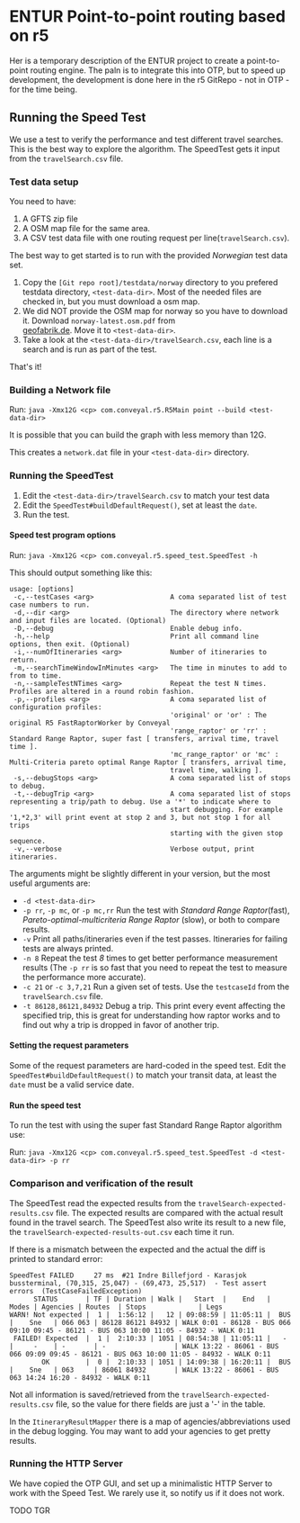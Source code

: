 # ENTUR Point-to-point routing based on r5

Her is a temporary description of the ENTUR project to create a point-to-point routing engine. The paln is to integrate this into OTP, but to speed up development, the development is done here in the r5 GitRepo - not in OTP - for the time being.


## Running the Speed Test
We use a test to verify the performance and test different travel searches. This is the best way to explore the algorithm. The SpeedTest gets it input from the `travelSearch.csv` file.

### Test data setup
You need to have:
 1. A GFTS zip file
 2. A OSM map file for the same area.
 3. A CSV test data file with one routing request per line(`travelSearch.csv`).

The best way to get started is to run with the provided _Norwegian_ test data set.

1. Copy the `[Git repo root]/testdata/norway` directory to you prefered testdata directory, `<test-data-dir>`. Most of the needed files are checked in, but you must download a osm map.
1. We did NOT provide the OSM map for norway so you have to download it. Download `norway-latest.osm.pdf` from   
[ geofabrik.de](https://download.geofabrik.de/europe/norway.html). Move it to `<test-data-dir>`. 
1. Take a look at the `<test-data-dir>/travelSearch.csv`, each line is a search and is run as part of the test.


That's it!


### Building a Network file

Run: `java -Xmx12G <cp> com.conveyal.r5.R5Main point --build <test-data-dir>`

It is possible that you can build the graph with less memory than 12G.

This creates a `network.dat` file in your `<test-data-dir>` directory.


### Running the SpeedTest

1. Edit the `<test-data-dir>/travelSearch.csv` to match your test data
1. Edit the `SpeedTest#buildDefaultRequest()`, set at least the `date`.
1. Run the test.

#### Speed test program options

Run: `java -Xmx12G <cp> com.conveyal.r5.speed_test.SpeedTest -h`

This should output something like this:
```
usage: [options]
 -c,--testCases <arg>                   A coma separated list of test case numbers to run.
 -d,--dir <arg>                         The directory where network and input files are located. (Optional)
 -D,--debug                             Enable debug info.
 -h,--help                              Print all command line options, then exit. (Optional)
 -i,--numOfItineraries <arg>            Number of itineraries to return.
 -m,--searchTimeWindowInMinutes <arg>   The time in minutes to add to from to time.
 -n,--sampleTestNTimes <arg>            Repeat the test N times. Profiles are altered in a round robin fashion.
 -p,--profiles <arg>                    A coma separated list of configuration profiles:
                                        'original' or 'or' : The original R5 FastRaptorWorker by Conveyal
                                        'range_raptor' or 'rr' : Standard Range Raptor, super fast [ transfers, arrival time, travel time ].
                                        'mc_range_raptor' or 'mc' : Multi-Criteria pareto optimal Range Raptor [ transfers, arrival time,
                                        travel time, walking ].
 -s,--debugStops <arg>                  A coma separated list of stops to debug.
 -t,--debugTrip <arg>                   A coma separated list of stops representing a trip/path to debug. Use a '*' to indicate where to
                                        start debugging. For example '1,*2,3' will print event at stop 2 and 3, but not stop 1 for all trips
                                        starting with the given stop sequence.
 -v,--verbose                           Verbose output, print itineraries.
 ```

The arguments might be slightly different in your version, but the most useful arguments are:

- `-d <test-data-dir>` 
- `-p rr`, `-p mc`, or `-p mc,rr` Run the test with _Standard Range Raptor_(fast), _Pareto-optimal-multicriteria Range Raptor_ (slow), or both to compare results.
- `-v` Print all paths/itineraries even if the test passes. Itineraries for failing tests are always printed. 
- `-n 8` Repeat the test _8_ times to get better performance measurement results (The `-p rr` is so fast that you need to repeat the test to measure the performance more accurate).
- `-c 21` or `-c 3,7,21` Run a given set of tests. Use the `testcaseId` from the `travelSearch.csv` file.  
- `-t 86128,86121,84932` Debug a trip. This print every event affecting the specified trip, this is great for understanding how raptor works and to find out why a trip is dropped in favor of another trip.


#### Setting the request parameters

Some of the request parameters are hard-coded in the speed test. Edit the `SpeedTest#buildDefaultRequest()` to match your transit data, at least the `date` must be a valid service date.


#### Run the speed test

To run the test with using the super fast Standard Range Raptor algorithm use:

Run: `java -Xmx12G <cp> com.conveyal.r5.speed_test.SpeedTest -d <test-data-dir> -p rr`


### Comparison and verification of the result

The SpeedTest read the expected results from the `travelSearch-expected-results.csv` file. The expected results are compared with the actual result found in the travel search. The SpeedTest also write its result to a new file, the `travelSearch-expected-results-out.csv` each time it run.

If there is a mismatch between the expected and the actual the diff is printed to standard error:
```
SpeedTest FAILED     27 ms  #21 Indre Billefjord - Karasjok bussterminal, (70,315, 25,047) - (69,473, 25,517)  - Test assert errors  (TestCaseFailedException) 
      STATUS       | TF | Duration | Walk |   Start  |    End   | Modes | Agencies | Routes  | Stops             | Legs                                                                                      
WARN! Not expected |  1 |  1:56:12 |   12 | 09:08:59 | 11:05:11 |  BUS  |    Sne   | 066 063 | 86128 86121 84932 | WALK 0:01 - 86128 - BUS 066 09:10 09:45 - 86121 - BUS 063 10:00 11:05 - 84932 - WALK 0:11 
 FAILED! Expected  |  1 |  2:10:33 | 1051 | 08:54:38 | 11:05:11 |   -   |     -    | -       | -                 | WALK 13:22 - 86061 - BUS 066 09:09 09:45 - 86121 - BUS 063 10:00 11:05 - 84932 - WALK 0:11
        OK         |  0 |  2:10:33 | 1051 | 14:09:38 | 16:20:11 |  BUS  |    Sne   | 063     | 86061 84932       | WALK 13:22 - 86061 - BUS 063 14:24 16:20 - 84932 - WALK 0:11                              
``` 
Not all information is saved/retrieved from the `travelSearch-expected-results.csv` file, so the value for there fields are just a '-' in the table. 


In the `ItineraryResultMapper` there is a map of agencies/abbreviations used in the debug logging. You may want to add your agencies to get pretty results. 


### Running the HTTP Server
We have copied the OTP GUI, and set up a minimalistic HTTP Server to work with the Speed Test. We rarely use it, so notify us if it does not work.

TODO TGR 


